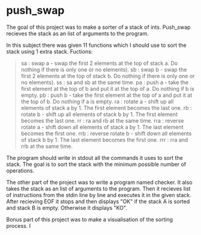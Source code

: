 # push_swap
The goal of this project was to make a sorter of a stack of ints.
Push_swap recieves the stack as an list of arguments to the program.

In this subject there was given 11 functions which I should use to sort the stack using 1 extra stack.
Fuctions:
> sa : swap a - swap the first 2 elements at the top of stack a. Do nothing if there is only one or no elements).
> sb : swap b - swap the first 2 elements at the top of stack b. Do nothing if there is only one or no elements).
> ss : sa and sb at the same time.
> pa : push a - take the first element at the top of b and put it at the top of a. Do nothing if b is empty.
> pb : push b - take the first element at the top of a and put it at the top of b. Do nothing if a is empty.
> ra : rotate a - shift up all elements of stack a by 1. The first element becomes the last one.
> rb : rotate b - shift up all elements of stack b by 1. The first element becomes the last one.
> rr : ra and rb at the same time.
> rra : reverse rotate a - shift down all elements of stack a by 1. The last element becomes the first one.
> rrb : reverse rotate b - shift down all elements of stack b by 1. The last element becomes the first one.
> rrr : rra and rrb at the same time.

The program should write in stdout all the commands it uses to sort the stack.
The goal is to sort the stack with the minimum possible number of operations.

The other part of the project was to write a program named checker.
It also takes the stack as an list of arguments to the program.
Then it recieves list of instructions from the stdin line by line and executes it in the given stack.
After recieving EOF it stops and then displays "OK" if the stack A is sorted and stack B is empty.
Otherwise it displays "KO".

Bonus part of this project was to make a visualisation of the sorting process.
I 
